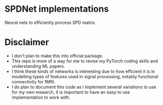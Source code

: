# SPDNet implementations

Neural nets to efficiently process SPD matrix.

# Disclaimer

- I don't plan to make this into official package.
- This repo is more of a way for me to revise my PyTorch coding skills and understanding ML papers.
- I think these kinds of networks is interesting due to how efficient it is in modelling types of features used in signal processing, notably functional connectivity for fMRI.
- I do plan to document this code as I implement several variations to use for my own research, it is important to have an easy to use implementation to work with.